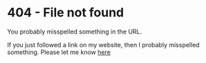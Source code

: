 # 404 - File not found

You probably misspelled something in the URL.

If you just followed a link on my website, then I probably misspelled something.
Please let me know [here](/contact)
